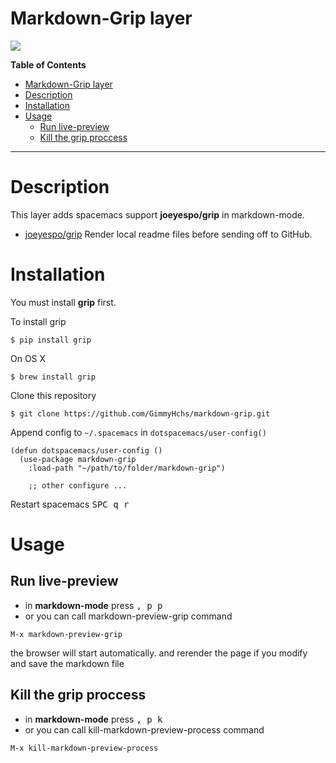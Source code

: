 # Markdown-Grip layer
![](screenshot/demo.gif)
<!-- markdown-toc start - Don't edit this section. Run M-x markdown-toc-refresh-toc -->
**Table of Contents**

- [Markdown-Grip layer](#markdown-grip-layer)
- [Description](#description)
- [Installation](#installation)
- [Usage](#usage)
    - [Run live-preview](#run-live-preview)
    - [Kill the grip proccess](#kill-the-grip-proccess)

<!-- markdown-toc end -->
- - -
# Description

This layer adds spacemacs support **joeyespo/grip** in markdown-mode.

- [joeyespo/grip](https://github.com/joeyespo/grip) Render local readme files before sending off to GitHub.

# Installation

You must install **grip** first.

To install grip
```
$ pip install grip
```

On OS X
```
$ brew install grip
```

Clone this repository
```
$ git clone https://github.com/GimmyHchs/markdown-grip.git
```

Append config to `~/.spacemacs` in `dotspacemacs/user-config()`
```
(defun dotspacemacs/user-config ()
  (use-package markdown-grip
    :load-path "~/path/to/folder/markdown-grip")
    
    ;; other configure ...
```

Restart spacemacs 
<kbd>SPC q r</kbd>

# Usage

## Run live-preview
- in **markdown-mode** press <kbd>, p p</kbd>
- or you can call markdown-preview-grip command
```
M-x markdown-preview-grip
```
the browser will start automatically. and rerender the page if you modify and save the markdown file


## Kill the grip proccess
- in **markdown-mode** press <kbd>, p k</kbd>
- or you can call kill-markdown-preview-process command
```
M-x kill-markdown-preview-process
```
